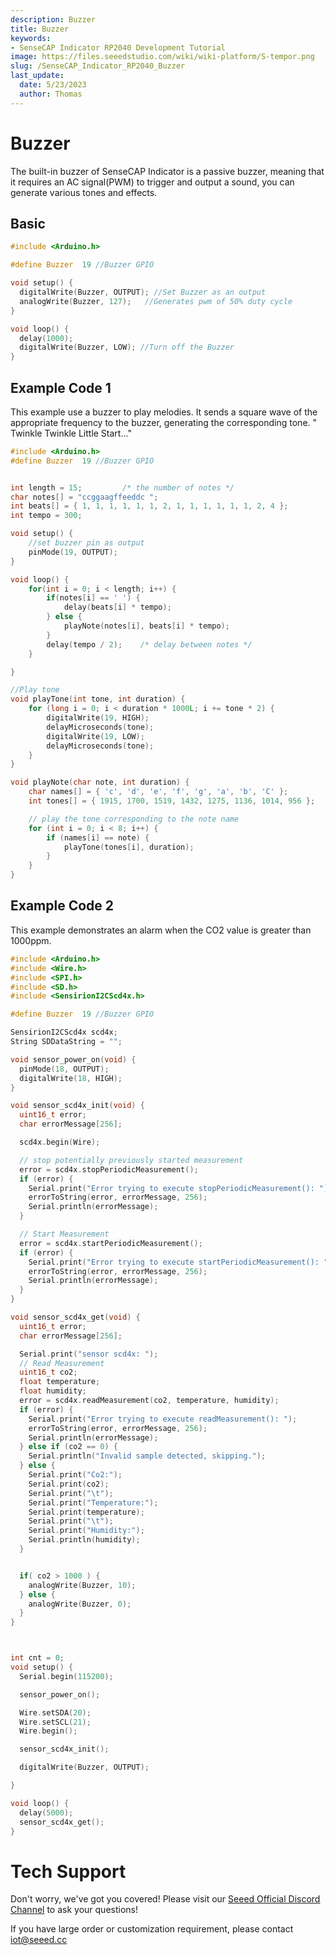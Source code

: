 ```yaml
---
description: Buzzer
title: Buzzer
keywords:
- SenseCAP Indicator RP2040 Development Tutorial
image: https://files.seeedstudio.com/wiki/wiki-platform/S-tempor.png
slug: /SenseCAP_Indicator_RP2040_Buzzer
last_update:
  date: 5/23/2023
  author: Thomas
---
```

# **Buzzer**


The built-in buzzer of SenseCAP Indicator is a passive buzzer, meaning that it requires an AC signal(PWM) to trigger and output a sound, you can generate various tones and effects.


## **Basic**


```cpp
#include <Arduino.h>

#define Buzzer  19 //Buzzer GPIO

void setup() {
  digitalWrite(Buzzer, OUTPUT); //Set Buzzer as an output
  analogWrite(Buzzer, 127);   //Generates pwm of 50% duty cycle
}

void loop() {
  delay(1000);
  digitalWrite(Buzzer, LOW); //Turn off the Buzzer
}

```

## **Example Code 1**

This example use a buzzer to play melodies. It sends a square wave of the appropriate frequency to the buzzer, generating the corresponding tone.
" Twinkle Twinkle Little Start..."


```cpp
#include <Arduino.h>
#define Buzzer  19 //Buzzer GPIO


int length = 15;         /* the number of notes */
char notes[] = "ccggaagffeeddc ";
int beats[] = { 1, 1, 1, 1, 1, 1, 2, 1, 1, 1, 1, 1, 1, 2, 4 };
int tempo = 300;

void setup() {
    //set buzzer pin as output
    pinMode(19, OUTPUT);
}

void loop() {
    for(int i = 0; i < length; i++) {
        if(notes[i] == ' ') {
            delay(beats[i] * tempo);
        } else {
            playNote(notes[i], beats[i] * tempo);
        }
        delay(tempo / 2);    /* delay between notes */
    }

}

//Play tone
void playTone(int tone, int duration) {
    for (long i = 0; i < duration * 1000L; i += tone * 2) {
        digitalWrite(19, HIGH);
        delayMicroseconds(tone);
        digitalWrite(19, LOW);
        delayMicroseconds(tone);
    }
}

void playNote(char note, int duration) {
    char names[] = { 'c', 'd', 'e', 'f', 'g', 'a', 'b', 'C' };
    int tones[] = { 1915, 1700, 1519, 1432, 1275, 1136, 1014, 956 };

    // play the tone corresponding to the note name
    for (int i = 0; i < 8; i++) {
        if (names[i] == note) {
            playTone(tones[i], duration);
        }
    }
}
```


## **Example Code 2**

This example demonstrates an alarm when the CO2 value is greater than 1000ppm.

```cpp
#include <Arduino.h>
#include <Wire.h>
#include <SPI.h>
#include <SD.h>
#include <SensirionI2CScd4x.h>

#define Buzzer  19 //Buzzer GPIO

SensirionI2CScd4x scd4x;
String SDDataString = "";

void sensor_power_on(void) {
  pinMode(18, OUTPUT);
  digitalWrite(18, HIGH);
}

void sensor_scd4x_init(void) {
  uint16_t error;
  char errorMessage[256];

  scd4x.begin(Wire);

  // stop potentially previously started measurement
  error = scd4x.stopPeriodicMeasurement();
  if (error) {
    Serial.print("Error trying to execute stopPeriodicMeasurement(): ");
    errorToString(error, errorMessage, 256);
    Serial.println(errorMessage);
  }

  // Start Measurement
  error = scd4x.startPeriodicMeasurement();
  if (error) {
    Serial.print("Error trying to execute startPeriodicMeasurement(): ");
    errorToString(error, errorMessage, 256);
    Serial.println(errorMessage);
  }
}

void sensor_scd4x_get(void) {
  uint16_t error;
  char errorMessage[256];

  Serial.print("sensor scd4x: ");
  // Read Measurement
  uint16_t co2;
  float temperature;
  float humidity;
  error = scd4x.readMeasurement(co2, temperature, humidity);
  if (error) {
    Serial.print("Error trying to execute readMeasurement(): ");
    errorToString(error, errorMessage, 256);
    Serial.println(errorMessage);
  } else if (co2 == 0) {
    Serial.println("Invalid sample detected, skipping.");
  } else {
    Serial.print("Co2:");
    Serial.print(co2);
    Serial.print("\t");
    Serial.print("Temperature:");
    Serial.print(temperature);
    Serial.print("\t");
    Serial.print("Humidity:");
    Serial.println(humidity);
  }


  if( co2 > 1000 ) {
    analogWrite(Buzzer, 10);
  } else {
    analogWrite(Buzzer, 0);
  }
}



int cnt = 0;
void setup() {
  Serial.begin(115200);

  sensor_power_on();

  Wire.setSDA(20);
  Wire.setSCL(21);
  Wire.begin();

  sensor_scd4x_init();

  digitalWrite(Buzzer, OUTPUT);

}

void loop() {
  delay(5000);
  sensor_scd4x_get();
}
```




# **Tech Support**

Don't worry, we've got you covered! Please visit our [Seeed Official Discord Channel](https://discord.gg/sensecap) to ask your questions!

If you have large order or customization requirement, please contact iot@seeed.cc
